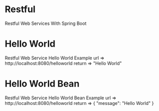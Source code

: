 # Restful
Restful Web Services With Spring Boot

# Hello World
  Restful Web Service Hello World Example
  url => http://localhost:8080/helloworld
  return => "Hello World"

# Hello World Bean
  Restful Web Service Hello World Bean Example 
  url => http://localhost:8080/helloworld
  return => { "message": "Hello World" }
